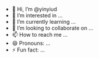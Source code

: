 - 👋 Hi, I’m @yinyiud
- 👀 I’m interested in ...
- 🌱 I’m currently learning ...
- 💞️ I’m looking to collaborate on ...
- 📫 How to reach me ...
- 😄 Pronouns: ...
- ⚡ Fun fact: ...

<!---
yinyiud/yinyiud is a ✨ special ✨ repository because its `README.md` (this file) appears on your GitHub profile.
You can click the Preview link to take a look at your changes.
--->
